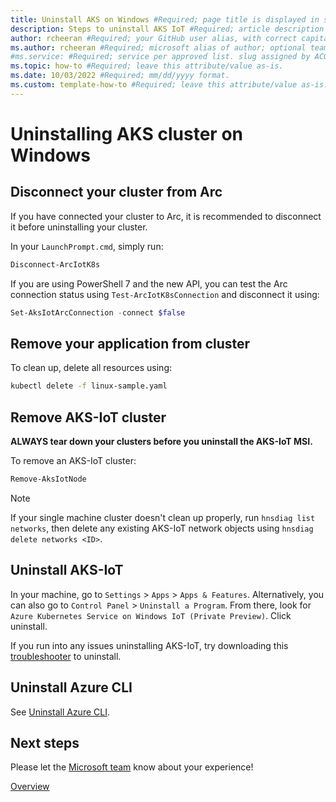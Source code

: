 ```yaml
---
title: Uninstall AKS on Windows #Required; page title is displayed in search results. Include the brand.
description: Steps to uninstall AKS IoT #Required; article description that is displayed in search results. 
author: rcheeran #Required; your GitHub user alias, with correct capitalization.
ms.author: rcheeran #Required; microsoft alias of author; optional team alias.
#ms.service: #Required; service per approved list. slug assigned by ACOM.
ms.topic: how-to #Required; leave this attribute/value as-is.
ms.date: 10/03/2022 #Required; mm/dd/yyyy format.
ms.custom: template-how-to #Required; leave this attribute/value as-is.
---
```

# Uninstalling AKS cluster on Windows

## Disconnect your cluster from Arc

If you have connected your cluster to Arc, it is recommended to disconnect it before uninstalling your cluster.

In your `LaunchPrompt.cmd`, simply run:

```powershell
Disconnect-ArcIotK8s
```

If you are using PowerShell 7 and the new API, you can test the Arc connection status using `Test-ArcIotK8sConnection` and disconnect it using:

```powershell
Set-AksIotArcConnection -connect $false
```

## Remove your application from cluster

To clean up, delete all resources using:

```bash
kubectl delete -f linux-sample.yaml
```

## Remove AKS-IoT cluster

**ALWAYS tear down your clusters before you uninstall the AKS-IoT MSI.**

To remove an AKS-IoT cluster:

```powershell
Remove-AksIotNode
```

>[!NOTE]
>If your single machine cluster doesn't clean up properly, run `hnsdiag list networks`, then delete any existing AKS-IoT network objects using `hnsdiag delete networks <ID>`.

## Uninstall AKS-IoT

In your machine, go to `Settings` > `Apps` > `Apps & Features`. Alternatively, you can also go to `Control Panel` > `Uninstall a Program`.
From there, look for `Azure Kubernetes Service on Windows IoT (Private Preview)`. Click uninstall.

If you run into any issues uninstalling AKS-IoT, try downloading this [troubleshooter](https://support.microsoft.com/topic/fix-problems-that-block-programs-from-being-installed-or-removed-cca7d1b6-65a9-3d98-426b-e9f927e1eb4d) to uninstall.

## Uninstall Azure CLI

See [Uninstall Azure CLI](/cli/azure/install-azure-cli-windows?view=azure-cli-latest&tabs=azure-powershell#uninstall).

## Next steps

Please let the [Microsoft team](mailto:projecthaven@microsoft.com) know about your experience!

[Overview](aks-lite-overview.md)
